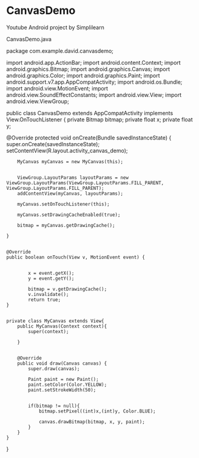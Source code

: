 # CanvasDemo
Youtube Android project by Simplilearn

CanvasDemo.java

package com.example.david.canvasdemo;

import android.app.ActionBar;
import android.content.Context;
import android.graphics.Bitmap;
import android.graphics.Canvas;
import android.graphics.Color;
import android.graphics.Paint;
import android.support.v7.app.AppCompatActivity;
import android.os.Bundle;
import android.view.MotionEvent;
import android.view.SoundEffectConstants;
import android.view.View;
import android.view.ViewGroup;




   

public class CanvasDemo extends AppCompatActivity implements View.OnTouchListener {
private Bitmap bitmap;
    private float x;
    private float y;

 @Override
    protected void onCreate(Bundle savedInstanceState) {
        super.onCreate(savedInstanceState);
        setContentView(R.layout.activity_canvas_demo);


       
        MyCanvas myCanvas = new MyCanvas(this);

     
        ViewGroup.LayoutParams layoutParams = new ViewGroup.LayoutParams(ViewGroup.LayoutParams.FILL_PARENT, ViewGroup.LayoutParams.FILL_PARENT);
        addContentView(myCanvas, layoutParams); 
   
        myCanvas.setOnTouchListener(this);
       
        myCanvas.setDrawingCacheEnabled(true);
      
        bitmap = myCanvas.getDrawingCache();

    }


    @Override
    public boolean onTouch(View v, MotionEvent event) {

      
            x = event.getX();   
            y = event.getY();

            bitmap = v.getDrawingCache();
            v.invalidate();
            return true;
    }

 
    private class MyCanvas extends View{
        public MyCanvas(Context context){   
            super(context);

        }

     
        @Override
        public void draw(Canvas canvas) {
            super.draw(canvas);

            Paint paint = new Paint();    
            paint.setColor(Color.YELLOW);
            paint.setStrokeWidth(50);

         
            if(bitmap != null){
                bitmap.setPixel((int)x,(int)y, Color.BLUE); 
             
                canvas.drawBitmap(bitmap, x, y, paint);
            }
        }
    }

}
